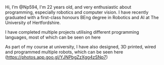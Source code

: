 Hi, I’m @Np594, I'm 22 years old, and very enthusiastic about programming, especially robotics and computer vision.
I have recently graduated with a first-class honours BEng degree in Robotics and AI at The University of Hertfordshire.

I have completed multiple projects utilising different programming languages, most of which can be seen on here

As part of my course at university, I have also designed, 3D printed, wired and programmed multiple robots, 
which can be seen here (https://photos.app.goo.gl/YJNPbgZzXgg4zSNp7)
